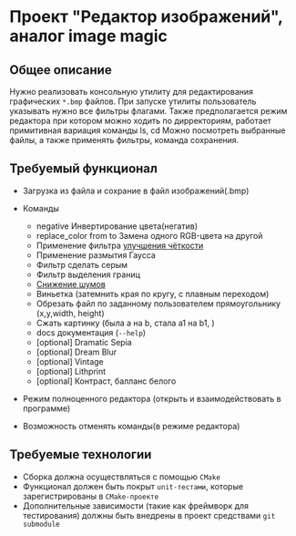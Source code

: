 
# Проект "Редактор изображений", аналог image magic

## Общее описание

Нужно реализовать консольную утилиту для редактирования графических `*.bmp` файлов.
При запуске утилиты пользователь указывать нужно все фильтры флагами.
Также предполагается режим редактора при котором можно ходить по дирректориям, работает примитивная вариация команды ls, cd
Можно посмотреть выбранные файлы, а также применять фильтры, команда сохранения.
## Требуемый функционал

+ Загрузка из файла и сохрание в файл изображений(.bmp)
+ Команды
  - negative Инвертирование цвета(негатив)
  - replace_color from to Замена одного RGB-цвета на другой 
  - Применение фильтра [улучшения чёткости](https://habr.com/ru/post/142818/)
  - Применение размытия Гаусса
  - Фильтр сделать серым
  - Фильтр выделения границ
  - [Снижение шумов](https://habr.com/ru/company/gilalgorithms/blog/67594/?ysclid=l87yefjg4a361820556)
  - Виньетка (затемнить края по кругу, с плавным переходом)
  - Обрезать файл по заданному пользователем прямоугольнику (x,y,width, height)
  - Сжать картинку (была a на b, стала a1 на b1, )
  - docs документация (`--help`)
  - [optional] Dramatic Sepia
  - [optional] Dream Blur
  - [optional] Vintage
  - [optional] Lithprint
  - [optional] Контраст, балланс белого 

+ Режим полноценного редактора (открыть и взаимодействовать в программе)
+ Возможность отменять команды(в режиме редактора)
## Требуемые технологии
+ Сборка должна осуществляться с помощью `CMake`
+ Функционал должен быть покрыт `unit-тестами`, которые зарегистрированы в `CMake-проекте`
+ Дополнительные зависимости (такие как фреймворк для тестирования) должны быть внедрены в проект средствами `git submodule`

